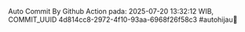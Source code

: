 Auto Commit By Github Action pada: 2025-07-20 13:32:12 WIB, COMMIT_UUID 4d814cc8-2972-4f10-93aa-6968f26f58c3 #autohijau🗿
